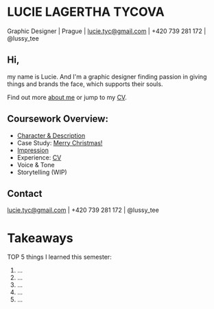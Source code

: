 # LUCIE LAGERTHA TYCOVA


Graphic Designer | Prague | lucie.tyc@gmail.com | +420 739 281 172 | @lussy_tee

## Hi, 
my name is Lucie. And I'm a graphic designer finding passion in giving things and brands the face, which supports their souls.

Find out more [about me](01-character-description/) or jump to my [CV](04-experience/index.md).

## Coursework Overview:

- [Character & Description](01-character-description.md)
- Case Study: [Merry Christmas!](03-aboutness/case-study.md)
- [Impression](https://lussytea.github.io/english-for-designers/02-impression/)
- Experience: [CV](english-for-designers/04-experience/index.md)
- Voice & Tone
- Storytelling (WIP)

## Contact

lucie.tyc@gmail.com | +420 739 281 172 | @lussy_tee

# Takeaways

TOP 5 things I learned this semester:

1. …
2. …
3. …
4. …
5. …
